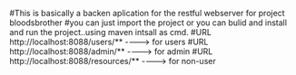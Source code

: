 #This is basically a backen aplication for the restful webserver for project bloodsbrother
#you can just import the project or you can bulid and install and run the project..using maven intsall as cmd.
#URL http://localhost:8088/users/** 	----> for users
#URL http://localhost:8088/admin/** 	----> for admin 
#URL http://localhost:8088/resources/** 	----> for non-user
